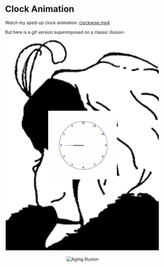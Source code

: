 # Clock Animation
Watch my sped-up clock animation: [clockwise.mp4](https://github.com/adams-charleen/clock_animation/raw/main/clockwise.mp4).

But here is a gif version superimposed on a classic illusion: 


<p align="center">
<img src="transparent_overlay_clock.gif" alt="Aging Illusion">
</p>







<p align="center">
<img src="overlay_clock.gif" alt="Aging Illusion">
</p>

